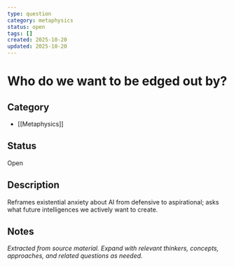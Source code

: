 ```yaml
---
type: question
category: metaphysics
status: open
tags: []
created: 2025-10-20
updated: 2025-10-20
---
```


# Who do we want to be edged out by?

## Category

- [[Metaphysics]]

## Status

Open

## Description

Reframes existential anxiety about AI from defensive to aspirational; asks what future intelligences we actively want to create.

## Notes

*Extracted from source material. Expand with relevant thinkers, concepts, approaches, and related questions as needed.*
